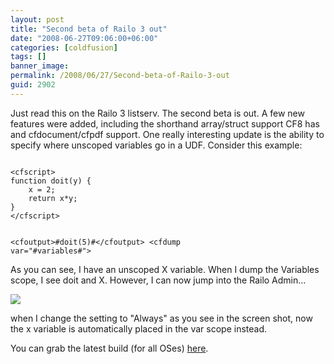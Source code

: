 ```yaml
---
layout: post
title: "Second beta of Railo 3 out"
date: "2008-06-27T09:06:00+06:00"
categories: [coldfusion]
tags: []
banner_image: 
permalink: /2008/06/27/Second-beta-of-Railo-3-out
guid: 2902
---
```


Just read this on the Railo 3 listserv. The second beta is out. A few new features were added, including the shorthand array/struct support CF8 has and cfdocument/cfpdf support. One really interesting update is the ability to specify where unscoped variables go in a UDF. Consider this example:

<code>
&lt;cfscript&gt;
function doit(y) {
	x = 2;
	return x*y;
}
&lt;/cfscript&gt;

&lt;cfoutput&gt;#doit(5)#&lt;/cfoutput&gt;
&lt;cfdump var="#variables#"&gt;
</code>

As you can see, I have an unscoped X variable. When I dump the Variables scope, I see doit and X. However, I can now jump into the Railo Admin...

<img src="https://static.raymondcamden.com/images//Picture 113.png">

when I change the setting to "Always" as you see in the screen shot, now the x variable is automatically placed in the var scope instead.

You can grab the latest build (for all OSes) <a href="http://www.railo-technologies.com/en/index.cfm?treeID=361">here</a>.